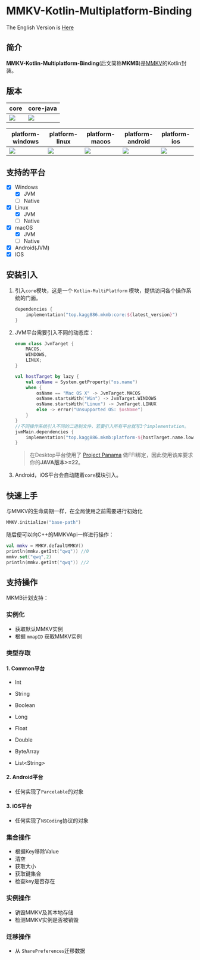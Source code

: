 # MMKV-Kotlin-Multiplatform-Binding

The English Version is [Here](./README.md)

## 简介

**MMKV-Kotlin-Multiplatform-Binding**(后文简称**MKMB**)是[MMKV](https://github.com/Tencent/MMKV)的Kotlin封装。

## 版本

| core                                                         | core-java                                                    |
| ------------------------------------------------------------ | ------------------------------------------------------------ |
| ![](https://img.shields.io/maven-central/v/top.kagg886.mkmb/core) | ![](https://img.shields.io/maven-central/v/top.kagg886.mkmb/core-java) |

| platform-windows                                             | platform-linux                                               | platform-macos                                               | platform-android                                             | platform-ios                                                 |
| ------------------------------------------------------------ | ------------------------------------------------------------ | ------------------------------------------------------------ | ------------------------------------------------------------ | ------------------------------------------------------------ |
| ![](https://img.shields.io/maven-central/v/top.kagg886.mkmb/platform-windows) | ![](https://img.shields.io/maven-central/v/top.kagg886.mkmb/platform-linux) | ![](https://img.shields.io/maven-central/v/top.kagg886.mkmb/platform-macos) | ![](https://img.shields.io/maven-central/v/top.kagg886.mkmb/platform-android) | ![](https://img.shields.io/maven-central/v/top.kagg886.mkmb/platform-ios) |

## 支持的平台

- [x] Windows
  - [x] JVM
  - [ ] Native
- [x] Linux
  - [x] JVM
  - [ ] Native
- [x] macOS
  - [x] JVM
  - [ ] Native
- [x] Android(JVM)
- [x] IOS

## 安装引入

1. 引入`core`模块，这是一个 `Kotlin-MultiPlatform` 模块，提供访问各个操作系统的门面。

   ```kotlin
   dependencies {
       implementation("top.kagg886.mkmb:core:${latest_version}")
   }
   ```

2. JVM平台需要引入不同的动态库：

   ```kotlin
   enum class JvmTarget {
       MACOS,
       WINDOWS,
       LINUX;
   }
   
   val hostTarget by lazy {
       val osName = System.getProperty("os.name")
       when {
           osName == "Mac OS X" -> JvmTarget.MACOS
           osName.startsWith("Win") -> JvmTarget.WINDOWS
           osName.startsWith("Linux") -> JvmTarget.LINUX
           else -> error("Unsupported OS: $osName")
       }
   }
   //不同操作系统引入不同的二进制文件，若要引入所有平台就写3个implementation。
   jvmMain.dependencies {
       implementation("top.kagg886.mkmb:platform-${hostTarget.name.lowercase()}:${latest_version}")
   }
   ```

   > 在Desktop平台使用了 [Project Panama](https://openjdk.org/projects/panama/) 做FFI绑定，因此使用该库要求你的**JAVA版本>=22**。

3. Android，iOS平台会自动随着`core`模块引入。

## 快速上手

与MMKV的生命周期一样，在全局使用之前需要进行初始化

```kotlin
MMKV.initialize("base-path")
```

随后便可以向C++的MMKVApi一样进行操作：

```kotlin
val mmkv = MMKV.defaultMMKV()
println(mmkv.getInt("qwq")) //0
mmkv.set("qwq",2)
println(mmkv.getInt("qwq")) //2
```

## 支持操作

MKMB计划支持：

### 实例化

- 获取默认MMKV实例
- 根据 `mmapID` 获取MMKV实例

### 类型存取

#### 1. Common平台

- Int

- String
- Boolean
- Long
- Float
- Double
- ByteArray
- List\<String\>

#### 2. Android平台

- 任何实现了`Parcelable`的对象

#### 3. iOS平台

- 任何实现了`NSCoding`协议的对象

### 集合操作

- 根据Key移除Value
- 清空
- 获取大小
- 获取键集合
- 检查key是否存在

### 实例操作

- 销毁MMKV及其本地存储
- 检测MMKV实例是否被销毁

### 迁移操作

- 从 `SharePreferences`迁移数据



